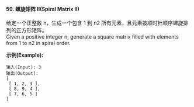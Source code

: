 #### 59. 螺旋矩阵 II(Spiral Matrix II)

给定一个正整数 n，生成一个包含 1 到 n2 所有元素，且元素按顺时针顺序螺旋排列的正方形矩阵。<br/>
Given a positive integer n, generate a square matrix filled with elements from 1 to n2 in spiral order.

**示例(Example):**

```
输入(Input): 3
输出(Output):
[
 [ 1, 2, 3 ],
 [ 8, 9, 4 ],
 [ 7, 6, 5 ]
]
```